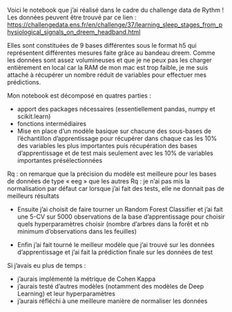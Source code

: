 Voici le notebook que j’ai réalisé dans le cadre du challenge data de Rythm !
Les données peuvent être trouvé par ce lien : 
https://challengedata.ens.fr/en/challenge/37/learning_sleep_stages_from_physiological_signals_on_dreem_headband.html

Elles sont constituées de 9 bases différentes sous le format h5 qui représentent différentes mesures faite grâce au bandeau dreem.
Comme les données sont assez volumineuses et que je ne peux pas les charger entièrement en local car la RAM de mon mac est trop faible, je me suis attaché à récupérer un nombre réduit de variables pour effectuer mes prédictions.

Mon notebook est décomposé en quatres parties :
-	apport des packages nécessaires (essentiellement pandas, numpy et scikit.learn)
-	fonctions intermédiaires 
-	Mise en place d’un modèle basique sur chacune des sous-bases de l’échantillon d’apprentissage pour récupérer dans chaque cas les 10% des variables les plus importantes puis récupération des bases d’apprentissage et de test mais seulement avec les 10% de variables importantes présélectionnées 

Rq : on remarque que la précision du modèle est meilleure pour les bases de données de type « eeg » que les autres 
Rq : je n’ai pas mis la normalisation par défaut car lorsque j’ai fait des tests, elle ne donnait pas de meilleurs résultats 


-	Ensuite j’ai choisit de faire tourner un Random Forest Classifier et j’ai fait une 5-CV sur 5000 observations de la base d’apprentissage pour choisir quels hyperparamètres choisir (nombre d’arbres dans la forêt et nb minimum d’observations dans les feuilles)

-	Enfin j’ai fait tourné le meilleur modèle que j’ai trouvé sur les données d’apprentissage et j’ai fait la prédiction finale sur les données de test

Si j’avais eu plus de temps :
-	j’aurais implémenté la métrique de Cohen Kappa
-	j’aurais testé d’autres modèles (notamment des modèles de Deep Learning) et leur hyperparamètres 
-	j’aurais réfléchi à une meilleure manière de normaliser les données 

